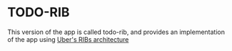 # TODO-RIB

This version of the app is called todo-rib, and provides an implementation of the app using [Uber's RIBs architecture](https://github.com/uber/RIBs)
